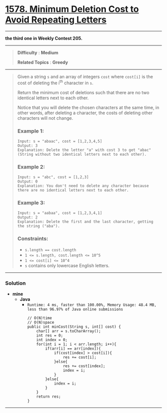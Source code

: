 # [1578. Minimum Deletion Cost to Avoid Repeating Letters](https://leetcode.com/problems/minimum-deletion-cost-to-avoid-repeating-letters/)

---

**the third one in Weekly Contest 205.**

---

> **Difficulty** : **Medium**
>
> **Related Topics** : **Greedy**

---

> Given a string `s` and an array of integers `cost` where `cost[i]` is the cost of deleting the i<sup>th</sup> character in `s`.
>
> Return the minimum cost of deletions such that there are no two identical letters next to each other.
>
> Notice that you will delete the chosen characters at the same time, in other words, after deleting a character, the costs of deleting other characters will not change.
>
>
>
> ### Example 1:
> ```
> Input: s = "abaac", cost = [1,2,3,4,5]
> Output: 3
> Explanation: Delete the letter "a" with cost 3 to get "abac" (String without two identical letters next to each other).
> ```
>
> ### Example 2:
> ```
> Input: s = "abc", cost = [1,2,3]
> Output: 0
> Explanation: You don't need to delete any character because there are no identical letters next to each other.
> ```
>
> ### Example 3:
> ```
> Input: s = "aabaa", cost = [1,2,3,4,1]
> Output: 2
> Explanation: Delete the first and the last character, getting the string ("aba").
> ```
>
> ### Constraints:
> * `s.length == cost.length`
> * `1 <= s.length, cost.length <= 10^5`
> * `1 <= cost[i] <= 10^4`
> * `s` contains only lowercase English letters.

---


### Solution
* **mine**
  * **Java**
    * `Runtime: 4 ms, faster than 100.00%, Memory Usage: 48.4 MB, less than 96.97% of Java online submissions`
      ```
      // O(N)time
      // O(N)space
      public int minCost(String s, int[] cost) {
          char[] arr = s.toCharArray();
          int res = 0;
          int index = 0;
          for(int i = 1; i < arr.length; i++){
              if(arr[i] == arr[index]){
                  if(cost[index] > cost[i]){
                      res += cost[i];
                  }else{
                      res += cost[index];
                      index = i;
                  }
              }else{
                  index = i;
              }
          }
          return res;
      }
      ```


---
